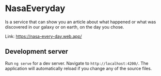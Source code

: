# NasaEveryday

Is a service that can show you an article about what happened or what was discovered in our galaxy or on earth, on the day you chose.

Link: https://nasa-every-day.web.app/

## Development server

Run `ng serve` for a dev server. Navigate to `http://localhost:4200/`. The application will automatically reload if you change any of the source files.
